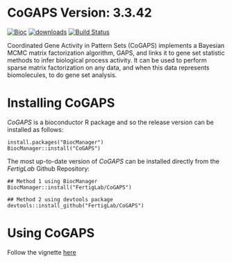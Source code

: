 # CoGAPS Version: 3.3.42

[![Bioc](https://bioconductor.org/images/logo_bioconductor.gif)](https://bioconductor.org/packages/CoGAPS)
[![downloads](https://bioconductor.org/shields/downloads/release/CoGAPS.svg)](http://bioconductor.org/packages/stats/bioc/CoGAPS/)
[![Build Status](https://travis-ci.org/FertigLab/CoGAPS.svg?branch=master)](https://travis-ci.org/FertigLab/CoGAPS)

Coordinated Gene Activity in Pattern Sets (CoGAPS) implements a Bayesian MCMC matrix factorization algorithm, GAPS, and links it to gene set statistic methods to infer biological process activity. It can be used to perform sparse matrix factorization on any data, and when this data represents biomolecules, to do gene set analysis.

# Installing CoGAPS

*CoGAPS* is a bioconductor R package and so the release version can be installed
as follows:

```
install.packages("BiocManager")
BiocManager::install("CoGAPS")
```

The most up-to-date version of *CoGAPS* can be installed directly from the 
*FertigLab* Github Repository:

```
## Method 1 using BiocManager
BiocManager::install("FertigLab/CoGAPS")

## Method 2 using devtools package
devtools::install_github("FertigLab/CoGAPS")
```

# Using CoGAPS

Follow the vignette [here](http://htmlpreview.github.io/?https://github.com/FertigLab/CoGAPS/blob/develop/vignettes/CoGAPS.html)
